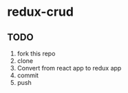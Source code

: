# redux-crud

## TODO

1. fork this repo
1. clone
1. Convert from react app to redux app
1. commit
1. push